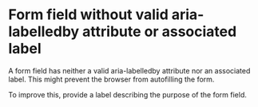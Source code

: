# Form field without valid aria-labelledby attribute or associated label

A form field has neither a valid aria-labelledby attribute nor an associated label. This might prevent the browser from autofilling the form.

To improve this, provide a label describing the purpose of the form field.
